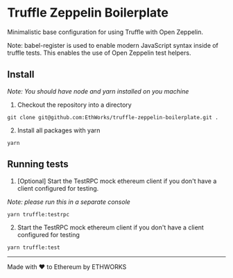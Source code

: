 # Truffle Zeppelin Boilerplate

Minimalistic base configuration for using Truffle with Open Zeppelin.

Note: babel-register is used to enable modern JavaScript syntax inside of truffle tests. This enables the use of Open Zeppelin test helpers. 

## Install

_Note: You should have node and yarn installed on you machine_

1. Checkout the repository into a directory

```
git clone git@github.com:EthWorks/truffle-zeppelin-boilerplate.git .
```

2. Install all packages with yarn

```
yarn
```

## Running tests

1. [Optional] Start the TestRPC mock ethereum client if you don't have a client configured for testing.

_Note: please run this in a separate console_

```
yarn truffle:testrpc
```

2. Start the TestRPC mock ethereum client if you don't have a client configured for testing

```
yarn truffle:test
```

---

Made with ❤️ to Ethereum by ETHWORKS 
